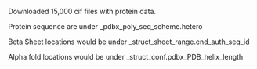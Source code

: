 
Downloaded 15,000 cif files with protein data.

Protein sequence are under _pdbx_poly_seq_scheme.hetero 

Beta Sheet locations would be under _struct_sheet_range.end_auth_seq_id 

Alpha fold locations would be under _struct_conf.pdbx_PDB_helix_length 

